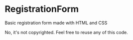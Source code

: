 # RegistrationForm
 Basic registration form made with HTML and CSS

No, it's not copyrighted. Feel free to reuse any of this code.
